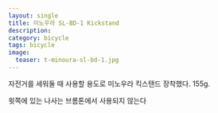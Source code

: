 ```yaml
---
layout: single
title: 미노우라 SL-BD-1 Kickstand
description: 
category: bicycle
tags: bicycle
image:
  teaser: t-minoura-sl-bd-1.jpg
---
```


자전거를 세워둘 때 사용할 용도로 미노우라 킥스탠드 장착했다. 155g.
	
윗쪽에 있는 나사는 브롬톤에서 사용되지 않는다

<figure class="half">
	<img src="https://farm6.staticflickr.com/5516/14638926226_3f80f39102.jpg" alt="">
	<img src="https://farm4.staticflickr.com/3911/14661915195_db0768d368.jpg" alt="">
</figure>
